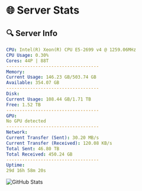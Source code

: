 # 🌐 Server Stats
## 🔍 Server Info
```yaml
CPU: Intel(R) Xeon(R) CPU E5-2699 v4 @ 1259.06MHz
CPU Usage: 0.30%
Cores: 44P | 88T
-----------------------------------
Memory:
Current Usage: 146.23 GB/503.74 GB
Available: 354.07 GB
-----------------------------------
Disk:
Current Usage: 108.44 GB/1.71 TB
Free: 1.52 TB
-----------------------------------
GPU:
No GPU detected
-----------------------------------
Network:
Current Transfer (Sent): 30.20 MB/s
Current Transfer (Received): 120.08 KB/s
Total Sent: 46.80 TB
Total Received: 450.24 GB
-----------------------------------
Uptime:
29d 16h 58m 20s
```
![GitHub Stats](https://img.shields.io/badge/Updated-2025-04-06_14:21:09-blue)